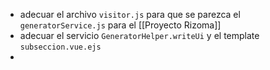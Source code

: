 - adecuar el archivo `visitor.js` para que se parezca el `generatorService.js` para el [[Proyecto Rizoma]]
- adecuar el servicio `GeneratorHelper.writeUi` y el template `subseccion.vue.ejs`
-